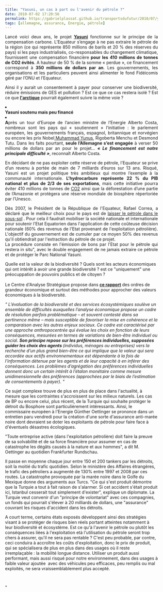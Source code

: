 ```yaml
---
title: "Yasuni, un cas à part ou l'avenir du pétrole ?"
date: 2010-07-02 17:20:56
permalink: https://gabrielplassat.github.io/transportsdufutur/2010/07/yasuni-un-cas-a-part-ou-lavenir-du-petrole-2.html
tags: [allemagne, assurance, Energie, pétrole]
---
```


<p style="text-align: justify">Lancé voici deux ans, le projet <strong><a href="http://www.sosyasuni.org/fr/index.php?option=com_content&view=frontpage&Itemid=1" target="_blank">Yasuni</a></strong> fonctionne sur le principe de la compensation carbone. L’Equateur s’engage à ne pas extraire le pétrole de la région (ce qui représente 850 millions de barils et 20 % des réserves du pays) si les pays industrialisés, co-responsables du changement climatique, fournissent une compensation financière<strong> pour les 410 millions de tonnes de CO2 évités</strong>. A hauteur de 50 % de la somme « perdue », ce financement correspond à<strong> 350 millions de dollars par an</strong>. Les gouvernements, les organisations et les particuliers peuvent ainsi alimenter le fond Fidéicomis géré par l’ONU et l’Equateur. <p style="text-align: justify">Ainsi il y aurait un consentement à payer pour conserver une biodiversité, réduire émissions de GES et pollution ? Est ce que ce cas restera isolé ? Est ce que <strong><a href="http://fr.wikipedia.org/wiki/Petrole_et_gaz_naturel_en_Arctique" target="_blank">l'arctique</a></strong> pourrait également suivre la même voie ?</p> <p style="text-align: justify"> </p></p>  <!--more-->  <li> <div style="text-align: justify"><strong>Yasuni soutenu mais peu financé</strong></div> <li> <div style="text-align: justify"><strong>A</strong>près un tour d’Europe de l’ancien ministre de l’Energie Alberto Costa, nombreux sont les pays qui « soutiennent » l’initiative : le parlement européen, les gouvernements français, espagnol, britannique et norvégien ou encore les prix Nobel<a href="http://www.durable.com/actualite/article_muhammad-yunus-banquier-des-pauvres_151" target="_blank"> Muhammad Yunus</a>, Rigoberta Menchu et Desmond Tutu. Dans les faits pourtant,<strong> seule l’Allemagne s’est engagée</strong> à verser 50 millions de dollars par an pour le projet…<strong><em> « Le financement est notre principale difficulté »</em></strong>, reconnaît Alberto Costa.<br /></div></li> <p style="text-align: justify">En décidant de ne pas exploiter cette réserve de pétrole, l’Equateur se prive d’un revenu à portée de main de 7 milliards d’euros sur 13 ans. Risqué, Yasuni est un projet politique très ambitieux qui montre l’exemple à la communauté internationale.<strong> L’hydrocarbure représente 22 % du PIB national et plus de 2/3 de ses exportations</strong>, mais cette initiative pourra éviter 410 millions de tonnes de <a href="https://gabrielplassat.github.io/transportsdufutur/tag/co2">CO2</a> ainsi que la déforestation d’une partie de l’Amazonie et protègera une réserve mondiale de biosphère répertoriée par l’Unesco.</p> <p style="text-align: justify">Dès 2007, le Président de la République de l'Equateur, Rafael Correa, a déclaré que le meilleur choix pour le pays est de <a href="https://gabrielplassat.github.io/transportsdufutur/fr/index.php?option=com_content&task=view&id=33&Itemid=27">laisser le pétrole dans le sous-sol</a> . Pour cela il faudrait mobiliser la société nationale et internationale pour soutenir l'Etat Equatorien dans l'application de cette coûteuse décision nationale (60% des revenus de l'Etat provenant de l'exploitation pétrolière). L'objectif du gouvernement est de cumuler par ce moyen 50% des revenus qu'il obtiendrait par l'extraction du pétrole de ce projet.<br />La procédure consiste en l'émission de bons par l'Etat pour le pétrole qui restera in situ", avec le double engagement de ne jamais extraire ce pétrole et de protéger le Parc National Yasuní.<br /></p> <p style=""text-align: justify"">Quelle est la valeur de la biodiversité ? Quels sont les acteurs économiques qui ont intérêt à avoir une grande biodiversité ? est ce "uniquement" une préocuppation de pouvoirs publics et de citoyen ? <a href="https://gabrielplassat.github.io/transportsdufutur/fr/index.php?option=com_content&task=view&id=34&Itemid=27""><br /></a><span><span><br /></span>Le Centre d'Analyse Stratégique propose dans <strong><a href=""http://www.strategie.gouv.fr/IMG/pdf/Rapport_18_Biodiversite_web.pdf"" target=""_blank"">ce rapport</a></strong> des ordres de grandeur économique et surtout des méthodes pour approcher des valeurs économiques à la biodiversité. </span></p> <p style=""text-align: justify""><span><em>" <span style=""font-family: Times New Roman""><span>L’évaluation de la biodiversité et des services écosystémiques soulève un ensemble de difficultés auxquelles l’analyse économique propose un cadre de résolution parfois problématique – et souvent contesté dans sa pertinence même – mais susceptible de favoriser la mise en cohérence et la comparaison avec les autres enjeux sociaux. Ce cadre est caractérisé par une approche anthropocentrée qui évalue les choix en fonction de leurs conséquences, mesurées en termes de variations de bien-être individuel ou social. </span><strong><span>Son principe repose sur les préférences individuelles, supposées guider les choix des agents </span></strong><span>(individus, ménages ou entreprises) vers la recherche d’un plus grand bien-être  ce qui implique que la valeur qui sera accordée aux actifs environnementaux est dépendante à la fois de l’information détenue par les agents et de leur capacité à en inférer des conséquences. Les problèmes d’agrégation des préférences individuelles donnent donc un certain intérêt à l’étalon monétaire comme mesure unidimensionnelle des préférences (approchées par le biais de l’estimation de consentements à payer). "</span></span></em></span></p><font face=""HelveticaNeue-Roman"" size=""2""><font face=""HelveticaNeue-Roman"" size=""2""> <p style=""text-align: justify"">Ce sujet complexe trouve de plus en plus de place dans l'actualité, à mesure que les contraintes s'accroissent sur les milieux naturels. Les cas de BP ou encore celui, plus récent, de la Turquie qui souhaite protéger le détroit du Bosphore sont particulièrement intéressants. Ainsi, le commissaire européen à l'Energie Günther Oettinger se prononce dans un entretien paru vendredi pour la création d'une sorte d'assurance anti-marée noire dont devraient se doter les exploitants de pétrole pour faire face à d'éventuels désastres écologiques.</p> <p style=""text-align: justify"">"Toute entreprise active (dans l'exploitation pétrolière) doit faire la preuve de sa solvabilité et de sa force financière pour assumer en cas de catastrophe les dégâts causés à la nature et aux hommes", a dit M. Oettinger au quotidien Frankfurter Rundschau.</p> <p style=""text-align: justify"">Il passe en moyenne chaque jour entre 150 et 200 tankers par les détroits, soit la moitié du trafic quotidien. Selon le ministère des Affaires étrangères, le trafic des pétroliers a augmenté de 130% entre 1997 et 2008 par ces routes. La catastrophe provoquée par la marée noire dans le Golfe du Mexique donne des arguments aux Turcs. "Ce qui s'est produit démontre que la Turquie a tout à fait raison de s'alarmer. Si cet accident s'était produit ici, Istanbul cesserait tout simplement d'exister", explique un diplomate. La Turquie veut convenir d'un "principe de volontariat" avec ces compagnies, un fonds qui pourrait s'élever à 20 milliards de dollars, une "assurance" couvrant les risques d'accident dans les détroits.</p> <p style=""text-align: justify"">A court terme, certains états exposés développent ainsi des stratégies visant à se protéger de risques bien réels portant atteintes notamment à leur biodiversité et écosystème. Est ce qu'à l'avenir le pétrole ou plutôt les conséquences liées à l'exploitation età l'utilisation du pétrole seront trop chers à assurer, qu'il ne sera pas rentable ? C'est peu probable, par contre, ceci conduira à accroître les coûts d'exploitation, donc le prix de produit, qui se spécialisera de plus en plus dans des usages où il reste irremplaçable : la mobilité longue distance. Utiliser un produit aussi performant, mais aussi risqué pour notre environnement, dans des usages à faible valeur ajoutée  avec des véhicules peu efficaces, peu remplis ou mal exploités, ne sera vraissemblablement plus accepté. </p></font></font> <p style=""text-align: justify""><br /></p></li>"
